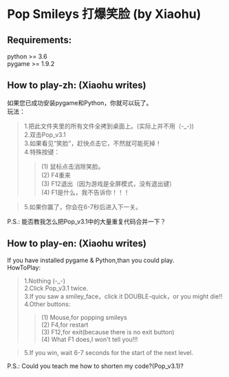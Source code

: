 # Pop Smileys 打爆笑脸 (by Xiaohu)

## Requirements:
python >= 3.6  
pygame >= 1.9.2

## How to play-zh: (Xiaohu writes)

如果您已成功安装pygame和Python，你就可以玩了。  
玩法：  
>1.把此文件夹里的所有文件全拷到桌面上。(实际上并不用（-\_-))  
>2.双击Pop_v3.1  
>3.如果看见“笑脸”，赶快点击它，不然就可能死掉！  
>4.特殊按键：  
>>(1) 鼠标点击消除笑脸。  
>>(2) F4重来  
>>(3) F12退出（因为游戏是全屏模式，没有退出键）  
>>(4) F1是什么，我不告诉你！！！  

>5.如果你赢了，你会在6-7秒后进入下一关。  

P.S.: 能否教我怎么把Pop_v3.1中的大量重复代码合并一下？  

## How to play-en: (Xiaohu writes)

If you have installed pygame & Python,than you could play.  
HowToPlay:  
>1.Nothing (-\_-)  
>2.Click Pop_v3.1 twice.  
>3.If you saw a smiley_face，click it DOUBLE-quick，or you might die!!  
>4.Other buttons:  
>>(1) Mouse,for popping smileys  
>>(2) F4,for restart  
>>(3) F12,for exit(because there is no exit button)  
>>(4) What F1 does,I won't tell you!!!  

>5.If you win, wait 6-7 seconds for the start of the next level.  

P.S.: Could you teach me how to shorten my code?(Pop_v3.1)?  

